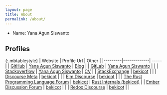 ```yaml
---
layout: page
title: About
permalink: /about/
---
```


- Name: Yana Agun Siswanto

## Profiles

{:.mbtablestyle}
| Website | Profile Url | Other |
|---------|-------------| ----- |
| [GitHub](https://github.com) | [Yana Agun Siswanto](https://github.com/bekicot) | [Blog](https://bekicot.github.io/) |
| [GitLab](https://gitlab.com) | [Yana Agun Siswanto](https://gitlab.com/bekicot) |  |
| [Stackoverflow](https://stackoverflow.com) | [Yana Agun Siswanto](https://stackoverflow.com/users/3034747/yana-agun-siswanto) | [CV](https://stackoverflow.com/users/story/3034747) |
| [StackExchange](https://stackexchange.com) | [bekicot](https://stackexchange.com/users/3571272/bekicot?tab=accounts) |  |
| [Discourse Meta](https://meta.discourse.org/) | [bekicot](https://meta.discourse.org/u/bekicot) |  |
| [Elm Discourse](https://discourse.elm-lang.org/) | [bekicot](https://discourse.elm-lang.org/u/bekicot/) |  |
| [The Rust Programming Language Forum](https://users.rust-lang.org/) | [bekicot](https://users.rust-lang.org/u/bekicot/) | [Rust Internals (bekicot)](https://internals.rust-lang.org/u/bekicot/) |
| [Ember Discussion Forum](https://discuss.emberjs.com/) | [bekicot](https://discuss.emberjs.com/u/bekicot/) |  |
| [Redox Discourse](https://discourse.redox-os.org/) | [bekicot](https://discourse.redox-os.org/u/bekicot) |  |

